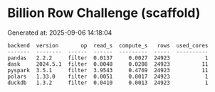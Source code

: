 # Billion Row Challenge (scaffold)

Generated at: 2025-09-06 14:18:04

```text
backend  version       op  read_s  compute_s   rows  used_cores
-------  --------  ------  ------  ---------  -----  ----------
pandas   2.2.2     filter  0.0137     0.0027  24923           1
dask     2024.5.1  filter  0.0048     0.0208  24923          11
pyspark  3.5.1     filter  3.9543     0.4769  24923          11
polars   1.33.0    filter  0.0051     0.0017  24923           1
duckdb   1.3.2     filter  0.0410     0.0013  24923           1
```
